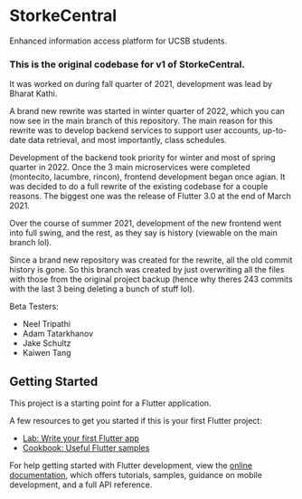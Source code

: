 # StorkeCentral

Enhanced information access platform for UCSB students.

### This is the original codebase for v1 of StorkeCentral.
It was worked on during fall quarter of 2021, development was lead by Bharat Kathi.

A brand new rewrite was started in winter quarter of 2022, which you can now see in the main branch of this repository.
The main reason for this rewrite was to develop backend services to support user accounts, up-to-date data retrieval, and most importantly, class schedules.

Development of the backend took priority for winter and most of spring quarter in 2022. Once the 3 main microservices were completed (montecito, lacumbre, rincon), frontend development began once agian. It was decided to do a full rewrite of the existing codebase for a couple reasons. The biggest one was the release of Flutter 3.0 at the end of March 2021.

Over the course of summer 2021, development of the new frontend went into full swing, and the rest, as they say is history (viewable on the main branch lol).

Since a brand new repository was created for the rewrite, all the old commit history is gone. So this branch was created by just overwriting all the files with those from the original project backup (hence why theres 243 commits with the last 3 being deleting a bunch of stuff lol). 

Beta Testers:
- Neel Tripathi
- Adam Tatarkhanov
- Jake Schultz
- Kaiwen Tang

## Getting Started

This project is a starting point for a Flutter application.

A few resources to get you started if this is your first Flutter project:

- [Lab: Write your first Flutter app](https://docs.flutter.dev/get-started/codelab)
- [Cookbook: Useful Flutter samples](https://docs.flutter.dev/cookbook)

For help getting started with Flutter development, view the
[online documentation](https://docs.flutter.dev/), which offers tutorials,
samples, guidance on mobile development, and a full API reference.
